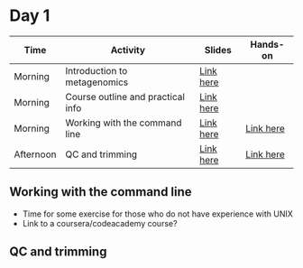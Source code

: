 # Day 1

| Time      | Activity                          | Slides                                          | Hands-on                                    |
|-----------|-----------------------------------|-------------------------------------------------|---------------------------------------------|
| Morning   | Introduction to metagenomics      | [Link here](introduction-to-metagenomics.pptx)  |                                             |
| Morning   | Course outline and practical info | [Link here](course-outline.pptx)                |                                             |
| Morning   | Working with the command line     | [Link here](working-with-the-command-line.pptx) | [Link here](#working-with-the-command-line) |
| Afternoon | QC and trimming                   | [Link here](QC-and-trimming.pptx)               | [Link here](#qc-and-trimming)               |

## Working with the command line

- Time for some exercise for those who do not have experience with UNIX
- Link to a coursera/codeacademy course?

## QC and trimming

